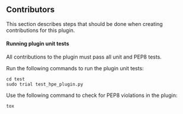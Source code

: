 ## Contributors

This section describes steps that should be done when creating contributions for this plugin.

#### Running plugin unit tests

All contributions to the plugin must pass all unit and PEP8 tests.

Run the following commands to run the plugin unit tests:

```
cd test
sudo trial test_hpe_plugin.py
```

Use the following command to check for PEP8 violations in the plugin:

```
tox
```
